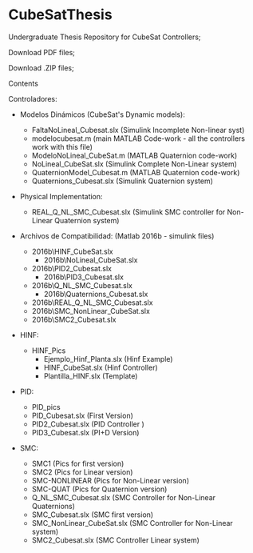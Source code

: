 # CubeSatThesis
Undergraduate Thesis Repository for CubeSat Controllers;

Download PDF files;

Download .ZIP files;

Contents

Controladores: 
 - Modelos Dinámicos (CubeSat's Dynamic models):
	 * FaltaNoLineal_Cubesat.slx (Simulink Incomplete Non-linear syst)
	 * modelocubesat.m (main MATLAB Code-work - all the controllers work with this file)
	 * ModeloNoLineal_CubeSat.m (MATLAB Quaternion code-work)
	 * NoLineal_CubeSat.slx (Simulink Complete Non-Linear system)
	 * QuaternionModel_Cubesat.m (MATLAB Quaternion code-work)
	 * Quaternions_Cubesat.slx (Simulink Quaternion system) 	 
 
 - Physical Implementation:
   * REAL_Q_NL_SMC_Cubesat.slx (Simulink SMC controller for Non-Linear Quaternion system)
 
 - Archivos de Compatibilidad: (Matlab 2016b - simulink files)
   * 2016b\HINF_CubeSat.slx
	 * 2016b\NoLineal_CubeSat.slx
   * 2016b\PID2_Cubesat.slx
	 * 2016b\PID3_Cubesat.slx
   * 2016b\Q_NL_SMC_Cubesat.slx
	 * 2016b\Quaternions_Cubesat.slx
   * 2016b\REAL_Q_NL_SMC_Cubesat.slx
   * 2016b\SMC_NonLinear_CubeSat.slx
   * 2016b\SMC2_Cubesat.slx
	 
- HINF:
   * HINF_Pics
	 * Ejemplo_Hinf_Planta.slx (Hinf Example)
	 * HINF_CubeSat.slx  (Hinf Controller)
	 * Plantilla_HINF.slx (Template)

- PID:
	 * PID_pics 
	 * PID_Cubesat.slx (First Version)
	 * PID2_Cubesat.slx (PID Controller )
   * PID3_Cubesat.slx (PI+D Version)
	 
- SMC:
	 * SMC1 (Pics for first version)
	 * SMC2 (Pics for Linear version)
	 * SMC-NONLINEAR (Pics for Non-Linear version)
	 * SMC-QUAT (Pics for Quaternion version)
 	 * Q_NL_SMC_Cubesat.slx (SMC Controller for Non-Linear Quaternions)
	 * SMC_Cubesat.slx (SMC first version)
	 * SMC_NonLinear_CubeSat.slx (SMC Controller for Non-Linear system)
	 * SMC2_Cubesat.slx (SMC Controller Linear system)
	 
